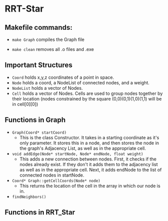# RRT-Star

## Makefile commands:
* `make Graph` compiles the Graph file

* `make clean` removes all .o files and .exe

## Important Structures
* `Coord` holds x,y,z coordinates of a point in space.
* `Node` holds a coord, a NodeList of connected nodes, and a weight.
* `NodeList` holds a vector of Nodes.
* `Cell` holds a vector of Nodes. Cells are used to group nodes together by their location (nodes constrained by the square (0,0)(0,1)(1,0)(1,1) will be in cell[0][0])

## Functions in Graph
* `Graph(Coord* startCoord)` 
	- This is the class Constructor. It takes in a starting coordinate as it's only parameter. It stores this in a node, and then stores the node in the graph's Adjacency List, as well as in the appropriate cell.
* `void addEdge(Node* startNode, Node* endNode, float weight)`
	- This adds a new connection between nodes. First, it checks if the nodes already exist. If they don't it adds them to the adjacency list as well as in the appropriate cell. Next, it adds endNode to the list of connected nodes in startNode.
* `Coord* Graph::getCellCoords(Node* node)`
	- This returns the location of the cell in the array in which our node is in.
* `findNeighbors()`
 
 
 
 
## Functions in RRT_Star
